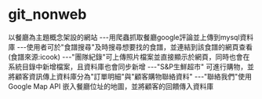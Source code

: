 # git_nonweb
以餐廳為主題概念架設的網站
---用爬蟲抓取餐廳google評論並上傳到mysql資料庫
---使用者可於"食譜搜尋"及時搜尋想要找的食譜，並連結到該食譜的網頁查看(食譜來源:icook)
---"團隊紀錄"可上傳照片檔案並直接顯示於網頁，同時也會在系統目錄中新增檔案，且資料庫也會同步新增
---"S&P生鮮超市" 可進行購物，並將顧客資訊傳上資料庫分為"訂單明細"與"顧客購物聯絡資料"
---"聯絡我們"使用Google Map API 嵌入餐廳位址的地圖，並將顧客的回饋傳入資料庫
